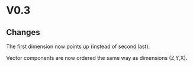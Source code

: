 
# V0.3

## Changes

The first dimension now points up (instead of second last).

Vector components are now ordered the same way as dimensions (Z,Y,X).

